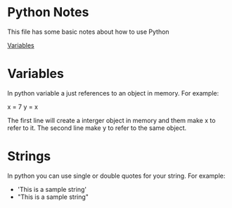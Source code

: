 # Python Notes
This file has some basic notes about how to use Python

[Variables](#variables)

# Variables
In python variable a just references to an object in memory.  For example:

 x = 7
 y = x


The first line will create a interger object in memory and them make x to refer to it.  The second line make y to refer to the same object.

# Strings
In python you can use single or double quotes for your string.  For example:

* 'This is a sample string'
* "This is a sample string"